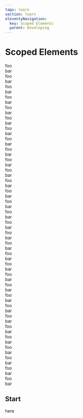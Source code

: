 ```yaml
---
tags: learn
section: learn
eleventyNavigation:
  key: Scoped Elements
  parent: Developing
---
```


# Scoped Elements

foo <br> bar <br> foo <br> bar <br> foo <br> bar <br> foo <br> bar <br> foo <br> bar <br> foo <br> bar <br> foo <br> bar <br> foo <br> bar <br> foo <br> bar <br> foo <br> bar <br> foo <br> bar <br> foo <br> bar <br> foo <br> bar <br> foo <br> bar <br> foo <br> bar <br> foo <br> bar <br> foo <br> bar <br> foo <br> bar <br> foo <br> bar <br> foo <br> bar <br> foo <br> bar <br> foo <br> bar <br> foo <br> bar <br> foo <br> bar <br> foo <br> bar <br> foo <br> bar <br> foo <br> bar <br> foo <br> bar <br> foo <br> bar <br> foo <br> bar <br> foo <br> bar <br>

## Start

here
